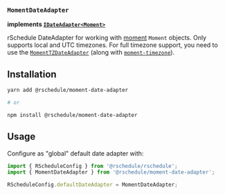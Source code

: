 ### `MomentDateAdapter`

**implements [`IDateAdapter<Moment>`](../)**

rSchedule DateAdapter for working with [moment](https://momentjs.com) `Moment` objects. Only supports local and UTC timezones. For full timezone support, you need to use the [`MomentTZDateAdapter`](./moment-tz-date-adapter) (along with [`moment-timezone`](https://momentjs.com/timezone/)).

## Installation

```bash
yarn add @rschedule/moment-date-adapter

# or

npm install @rschedule/moment-date-adapter
```

## Usage

Configure as "global" default date adapter with:

```typescript
import { RScheduleConfig } from '@rschedule/rschedule';
import { MomentDateAdapter } from '@rschedule/moment-date-adapter';

RScheduleConfig.defaultDateAdapter = MomentDateAdapter;
```
